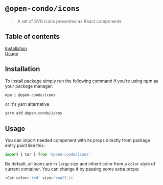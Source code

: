 # `@open-condo/icons`
> A set of SVG icons presented as React components

 
## Table of contents
[Installation](#installation)\
[Usage](#usage)

## Installation
To install package simply run the following command if you're using npm as your package manager:
```bash
npm i @open-condo/icons
```
or it's yarn alternative
```bash
yarn add @open-condo/icons
```

## Usage
You can import needed component with its props directly from package entry point like this:
```typescript
import { Car } from '@open-condo/icons'
```

By default, all icons are in `large` size and inherit color from a `color` style of current container.
You can change it by passing some extra props:
```typescript jsx
<Car color='red' size='small'/>
```

